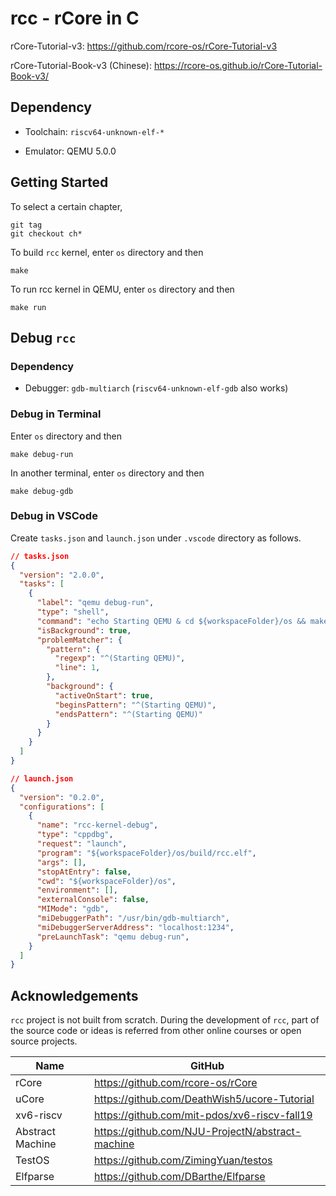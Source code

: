 # rcc - rCore in C

rCore-Tutorial-v3: https://github.com/rcore-os/rCore-Tutorial-v3

rCore-Tutorial-Book-v3 (Chinese): https://rcore-os.github.io/rCore-Tutorial-Book-v3/

## Dependency

- Toolchain: `riscv64-unknown-elf-*`

- Emulator: QEMU 5.0.0

## Getting Started

To select a certain chapter,

```
git tag
git checkout ch*
```

To build `rcc` kernel, enter `os` directory and then

```
make
```

To run rcc kernel in QEMU, enter `os` directory and then

```
make run
```

## Debug `rcc`

### Dependency

- Debugger: `gdb-multiarch` (`riscv64-unknown-elf-gdb` also works)

### Debug in Terminal

Enter `os` directory and then

```
make debug-run
```

In another terminal, enter `os` directory and then

```
make debug-gdb
```

### Debug in VSCode

Create `tasks.json` and `launch.json` under `.vscode` directory as follows.

```json
// tasks.json
{
  "version": "2.0.0",
  "tasks": [
    {
      "label": "qemu debug-run",
      "type": "shell",
      "command": "echo Starting QEMU & cd ${workspaceFolder}/os && make debug-run",
      "isBackground": true,
      "problemMatcher": {
        "pattern": {
          "regexp": "^(Starting QEMU)",
          "line": 1,
        },
        "background": {
          "activeOnStart": true,
          "beginsPattern": "^(Starting QEMU)",
          "endsPattern": "^(Starting QEMU)"
        }
      }
    }
  ]
}

// launch.json
{
  "version": "0.2.0",
  "configurations": [
    {
      "name": "rcc-kernel-debug",
      "type": "cppdbg",
      "request": "launch",
      "program": "${workspaceFolder}/os/build/rcc.elf",
      "args": [],
      "stopAtEntry": false,
      "cwd": "${workspaceFolder}/os",
      "environment": [],
      "externalConsole": false,
      "MIMode": "gdb",
      "miDebuggerPath": "/usr/bin/gdb-multiarch",
      "miDebuggerServerAddress": "localhost:1234",
      "preLaunchTask": "qemu debug-run",
    }
  ]
}
```

## Acknowledgements

`rcc` project is not built from scratch. During the development of `rcc`, part of the source code or ideas is referred from other online courses or open source projects.

| Name              | GitHub                                            |
| -                 | -                                                 |
| rCore             | https://github.com/rcore-os/rCore                 |
| uCore             | https://github.com/DeathWish5/ucore-Tutorial      |
| xv6-riscv         | https://github.com/mit-pdos/xv6-riscv-fall19      |
| Abstract Machine  | https://github.com/NJU-ProjectN/abstract-machine  |
| TestOS            | https://github.com/ZimingYuan/testos              |
| Elfparse          | https://github.com/DBarthe/Elfparse               |
